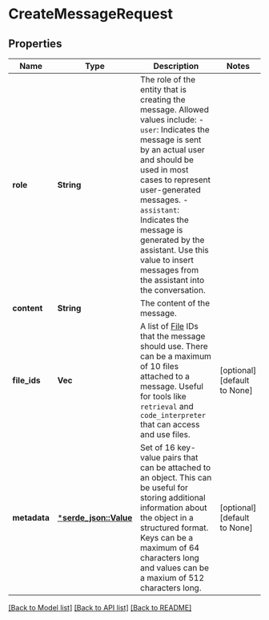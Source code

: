 # CreateMessageRequest

## Properties
Name | Type | Description | Notes
------------ | ------------- | ------------- | -------------
**role** | **String** | The role of the entity that is creating the message. Allowed values include: - `user`: Indicates the message is sent by an actual user and should be used in most cases to represent user-generated messages. - `assistant`: Indicates the message is generated by the assistant. Use this value to insert messages from the assistant into the conversation.  | 
**content** | **String** | The content of the message. | 
**file_ids** | **Vec<String>** | A list of [File](/docs/api-reference/files) IDs that the message should use. There can be a maximum of 10 files attached to a message. Useful for tools like `retrieval` and `code_interpreter` that can access and use files. | [optional] [default to None]
**metadata** | [***serde_json::Value**](.md) | Set of 16 key-value pairs that can be attached to an object. This can be useful for storing additional information about the object in a structured format. Keys can be a maximum of 64 characters long and values can be a maxium of 512 characters long.  | [optional] [default to None]

[[Back to Model list]](../README.md#documentation-for-models) [[Back to API list]](../README.md#documentation-for-api-endpoints) [[Back to README]](../README.md)


